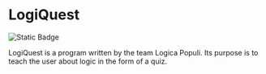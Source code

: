 # LogiQuest
![Static Badge](https://img.shields.io/badge/Verson-0.1.1--beta-%230000FF)

LogiQuest is a program written by the team Logica Populi.
Its purpose is to teach the user about logic in the form of a quiz.